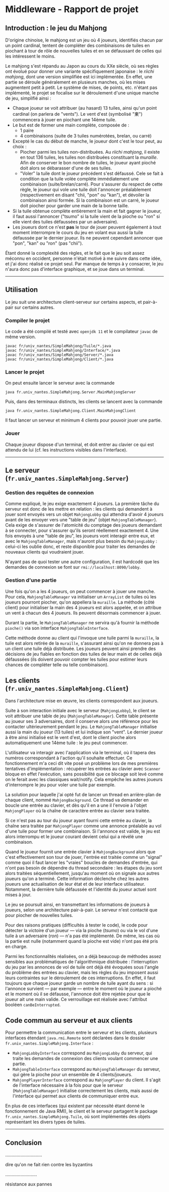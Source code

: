 # Middleware - Rapport de projet

<!-- TODO mettre mon nom avant de faire un PDF, mais ne pas le push publiquement -->

<!-- TODO idées lumineuses, problèmes rencontrés, 2 pages -->

<!--TODO parler de l'observeur-->

## Introduction : le jeu du Mahjong

D'origine chinoise, le mahjong est un jeu où 4 joueurs, identifiés chacun par un
point cardinal, tentent de compléter des combinaisons de tuiles en piochant à
tour de rôle de nouvelles tuiles et en se défaussant de celles qui les
intéressent le moins.

Le mahjong s'est répandu au Japon au cours du XXe siècle, où ses règles ont
évolué pour donner une variante spécifiquement japonaise : le _riichi mahjong_,
dont une version simplifiée est ici implémentée. En effet, une partie se déroule
généralement en plusieurs manches, où les mises augmentent petit à petit. Le
système de mises, de points, etc. n'étant pas implémenté, le projet se focalise
sur le déroulement d'une unique manche de jeu, simplifié ainsi :

- Chaque joueur se voit attribuer (au hasard) 13 tuiles, ainsi qu'un point
cardinal (on parlera de "vents"). Le vent d'est (symbolisé "東") commencera à
jouer en piochant une 14ème tuile.
- Le but est de former une main complète, composée de :
	- 1 paire
	- 4 combinaisons (suite de 3 tuiles numérotées, brelan, ou carré)
- Excepté le cas du début de manche, le joueur dont c'est le tour peut, au
choix :
	- Piocher parmi les tuiles non-distribuées. Au _riichi mahjong_, il existe
	en tout 136 tuiles, les tuiles non distribuées constituant la _muraille_.
	Afin de conserver le bon nombre de tuiles, le joueur ayant pioché doit alors
	se débarasser d'une de ses tuiles.
	- "Voler" la tuile dont le joueur précédent s'est défaussé. Cele se fait à
	condition que la tuile volée complète immédiatement une combinaison
	(suite/brelan/carré). Pour s'assurer du respect de cette règle, le joueur
	qui vole une tuile doit l'annoncer préalablement (respectivement en disant
	"chii, "pon" ou "kan"), et dévoiler la combinaison ainsi formée. Si la
	combinaison est un carré, le joueur doit piocher pour garder une main de la
	bonne taille.
- Si la tuile obtenue complète entièrement la main et fait gagner le joueur, il
faut aussi l'annoncer ("tsumo" si la tuile vient de la pioche ou "ron" si elle
vient des tuiles défaussées par un adversaire).
- Les joueurs dont ce n'est **pas** le tour de jouer peuvent également à tout
moment interrompre le cours du jeu en volant eux aussi la tuile défaussée par le
dernier joueur. Ils ne peuvent cependant annoncer que "pon", "kan" ou "ron" (pas
"chii").

Étant donné la complexité des règles, et le fait que le jeu soit assez méconnu
en occident, personne n'était motivé à me suivre dans cette idée, et j'ai donc
réalisé ce projet seul. Par manque de temps à y consacrer, le jeu n'aura donc
pas d'interface graphique, et se joue dans un terminal.

----

## Utilisation

Le jeu suit une architecture client-serveur sur certains aspects, et pair-à-pair
sur certains autres.

### Compiler le projet

Le code a été compilé et testé avec `openjdk 11` et le compilateur `javac` de
même version.

```
javac fr/univ_nantes/SimpleMahjong/Tuile/*.java
javac fr/univ_nantes/SimpleMahjong/Interface/*.java
javac fr/univ_nantes/SimpleMahjong/Server/*.java
javac fr/univ_nantes/SimpleMahjong/Client/*.java
```

### Lancer le projet

On peut ensuite lancer le serveur avec la commande

```
java fr.univ_nantes.SimpleMahjong.Server.MainMahjongServer
```

Puis, dans des terminaux distincts, les clients se lancent avec la commande

```
java fr.univ_nantes.SimpleMahjong.Client.MainMahjongClient
```

Il faut lancer un serveur et minimum 4 clients pour pouvoir jouer une partie.

### Jouer

Chaque joueur dispose d'un terminal, et doit entrer au clavier ce qui est
attendu de lui (cf. les instructions visibles dans l'interface).

----

## Le serveur (`fr.univ_nantes.SimpleMahjong.Server`)

### Gestion des requêtes de connexion

Comme expliqué, le jeu exige exactement 4 joueurs. La première tâche du serveur
est donc de les mettre en relation : les clients qui demandent à jouer sont
envoyés vers un objet `MahjongLobby` qui attendra d'avoir 4 joueurs avant de les
envoyer vers une "table de jeu" (objet `MahjongTableManager`). Cela exige de
s'assurer de l'atomicité du comptage des joueurs demandant à se connecter, pour
s'assurer qu'ils seront réellement exactement 4. Une fois envoyés à une "table
de jeu", les joueurs vont interagir entre eux, et avec le `MahjongTableManager`,
mais n'auront plus besoin du `MahjongLobby` : celui-ci les oublie donc, et reste
disponible pour traiter les demandes de nouveaux clients qui voudraient jouer.

N'ayant pas de quoi tester une autre configuration, il est hardcodé que les
demandes de connexion se font sur `rmi://localhost:8090/lobby`.

### Gestion d'une partie

Une fois qu'on a les 4 joueurs, on peut commencer à jouer une manche. Pour cela,
`MahjongTableManager` va initialiser un `ArrayList` de tuiles où les joueurs
pourront piocher, qu'on appellera la `muraille`. La méthode (côté client) pour
initialiser la main des 4 joueurs est alors appelée, et on attribue un vent à
chacun des 4 joueurs. Ils peuvent désormais commencer à jouer.

Durant la partie, le `MahjongTableManager` ne servira qu'à fournir la méthode
`pioche()` via son interface `MahjongTableInterface`.

Cette méthode donne au client qui l'invoque une tuile parmi la `muraille`, la
tuile est alors retirée de la `muraille`, s'assurant ainsi qu'on ne donnera pas
à un client une tuile déjà distribuée. Les joueurs peuvent ainsi prendre des
décisions de jeu fiables en fonction des tuiles de leur main et de celles déjà
défaussées (ils doivent pouvoir compter les tuiles pour estimer leurs chances de
compléter telle ou telle combinaison).

## Les clients (`fr.univ_nantes.SimpleMahjong.Client`)

Dans l'architecture mise en œuvre, les clients correspondent aux joueurs.

Suite à son interaction initiale avec le serveur (`MahjongLobby`), le client se
voit attribuer une table de jeu (`MahjongTableManager`). Cette table présente au
joueur ses 3 adversaires, dont il conserve alors une référence pour les
contacter ultérieurement pendant le jeu. Le `MahjongTableManager` initialise
aussi la main du joueur (13 tuiles) et lui indique son "vent". Le dernier joueur
à être ainsi initialisé est le vent d'est, dont le client pioche alors
automatiquement une 14ème tuile : le jeu peut commencer.

L'utilisateur va interagir avec l'application via le terminal, où il tapera des
numéros correspondant à l'action qu'il souhaite effectuer. Ce fonctionnement m'a
ceci dit vite posé un problème lors de mes premières tentatives d'implémentation
: récupérer les entrées au clavier avec `Scanner` bloque en effet l'exécution,
sans possibilité que ce blocage soit levé comme on le ferait avec les classiques
wait/notify. Cela empêche les autres joueurs d'interrompre le jeu pour voler une
tuile par exemple.

La solution pour laquelle j'ai opté fut de lancer un thread en arrière-plan de
chaque client, nommé `MahjongBackground`. Ce thread va demander en boucle une
entrée au clavier, et dès qu'il en a une il l'envoie à l'objet `MahjongPlayer`
où la chaîne de caractère entrée au clavier sera traitée.

Si ce n'est pas au tour du joueur ayant fourni cette entrée au clavier, la
chaîne sera traitée par `MahjongPlayer` comme une annonce préalable au vol d'une
tuile pour former une combinaison. Si l'annonce est valide, le jeu est alors
interrompu et le joueur courant devient celui qui a révélé une combinaison.

Quand le joueur fournit une entrée clavier à `MahjongBackground` alors que c'est
effectivement son tour de jouer, l'entrée est traitée comme un "signal" comme
quoi il faut lancer les "vraies" boucles de demandes d'entrée, qui n'ont pas
besoin de dépendre du thread secondaire : les étapes du jeu sont alors traitées
séquentiellement, jusqu'au moment où on signale aux autres joueurs qu'on a
terminé. Cette information déclenche chez les autres joueurs une actualisation
de leur état et de leur interface utilisateur. Notamment, la dernière tuile
défaussée et l'identité du joueur actuel sont mises à jour.

Le jeu se poursuit ainsi, en transmettant les informations de joueurs à joueurs,
selon une architecture pair-à-pair. Le serveur n'est contacté que pour piocher
de nouvelles tuiles.

Pour des raisons pratiques (difficultés à tester le code), le code pour détecter
la victoire d'un joueur — via la pioche (_tsumo_) ou via le vol d'une tuile à un
adversaire (_ron_) — n'a pas été implémenté. De même, les cas où la partie est
nulle (notamment quand la pioche est vide) n'ont pas été pris en charge.

Parmi les fonctionnalités réalisées, on a déjà beaucoup de méthodes assez
sensibles aux problématiques de l'algorithmique distribuée : l'interruption du
jeu par les annonces de vol de tuile ont déjà été évoquées sous l'angle du
problème des entrées au clavier, mais les règles du jeu imposent aussi leurs
contraintes sur le déroulement de ces interruptions. En effet, il faut toujours
que chaque joueur garde un nombre de tuile ayant du sens : si l'annonce survient
— par exemple — entre le moment où le joueur a pioché et le moment où il se
défausse, l'annonce doit être rejetée pour que le joueur ait une main valide.
Ce verrouillage est réalisée avec l'attribut booléen `canBeInterrupted`.

## Code commun au serveur et aux clients

Pour permettre la communication entre le serveur et les clients, plusieurs
interfaces étendant `java.rmi.Remote` sont déclarées dans le dossier
`fr.univ_nantes.SimpleMahjong.Interface` :

- `MahjongLobbyInterface` correspond au `MahjongLobby` du serveur, qui traite les
demandes de connexion des clients voulant commencer une partie.
- `MahjongTableInterface` correspond au `MahjongTableManager` du serveur, qui
gère la pioche pour un ensemble de 4 clients/joueurs.
- `MahjongPlayerInterface` correspond au `MahjongPlayer` du client. Il s'agit
de l'interface nécessaire à la fois pour que le serveur (`MahjongTableManager`)
initialise correctement les clients, mais aussi de l'interface qui permet aux
clients de communiquer entre eux.

En plus de ces interfaces (qui existent par nécessité étant donné le
fonctionnement de Java RMI), le client et le serveur partagent le package
`fr.univ_nantes.SimpleMahjong.Tuile`, où sont implémentés des objets
représentant les divers types de tuiles.

----

## Conclusion

.............................

dire qu'on ne fait rien contre les byzantins

.........................

résistance aux pannes

<!-- TODO -->

